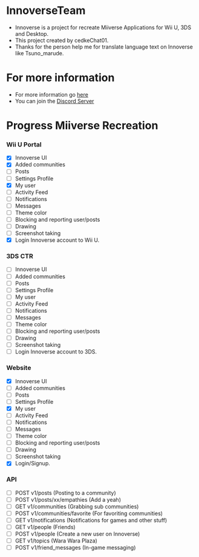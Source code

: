 # InnoverseTeam
- Innoverse is a project for recreate Miiverse Applications for Wii U, 3DS and Desktop.
- This project created by cedkeChat01.
- Thanks for the person help me for translate language text on Innoverse like Tsuno_marude.
  
# For more information
- For more information go [here](https://github.com/InnoverseTeam/Innoverse/blob/main/README.md)
- You can join the [Discord Server](https://discord.gg/SF4YACZg)

# Progress Miiverse Recreation
### Wii U Portal
- [x] Innoverse UI
- [x] Added communities
- [ ] Posts
- [ ] Settings Profile
- [x] My user
- [ ] Activity Feed
- [ ] Notifications
- [ ] Messages
- [ ] Theme color
- [ ] Blocking and reporting user/posts
- [ ] Drawing
- [ ] Screenshot taking
- [x] Login Innoverse account to Wii U.

### 3DS CTR
- [ ] Innoverse UI
- [ ] Added communities
- [ ] Posts
- [ ] Settings Profile
- [ ] My user
- [ ] Activity Feed
- [ ] Notifications
- [ ] Messages
- [ ] Theme color
- [ ] Blocking and reporting user/posts
- [ ] Drawing
- [ ] Screenshot taking
- [ ] Login Innoverse account to 3DS.

### Website 
- [x] Innoverse UI
- [ ] Added communities
- [ ] Posts
- [ ] Settings Profile
- [x] My user
- [ ] Activity Feed
- [ ] Notifications
- [ ] Messages
- [ ] Theme color
- [ ] Blocking and reporting user/posts
- [ ] Drawing
- [ ] Screenshot taking
- [x] Login/Signup.

### API
- [ ] POST v1/posts (Posting to a community)
- [ ] POST v1/posts/xx/empathies (Add a yeah)
- [ ] GET v1/communities (Grabbing sub communities)
- [ ] POST v1/communities/favorite (For favoriting communities)
- [ ] GET v1/notifications (Notifications for games and other stuff)
- [ ] GET v1/people (Friends)
- [ ] POST v1/people (Create a new user on Innoverse)
- [ ] GET v1/topics (Wara Wara Plaza)
- [ ] POST v1/friend_messages (In-game messaging)
